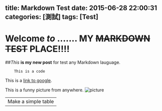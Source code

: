 title: Markdown Test
date: 2015-06-28 22:00:31
categories: [測試]
tags: [Test]
---

# Welcome *to* ....... MY <del>MARKDOWN TEST</del> PLACE!!!!

##*This* **is my new post** for test any Markdown lauguage.

``` 
	This is a code
```

This is a [link to google](http://www.google.com.tw "Google").

This is a funny picture from anywhere.
![picture](https://encrypted-tbn2.gstatic.com/images?q=tbn:ANd9GcRfl3ZWOd4DnqV8rGeI7te124MWishUS36qIHV3VSgcQgoXqE6R4X75E_90 "picture")

<table>
    <tr>
        <td>Make a simple table</td>
    </tr>
</table>

